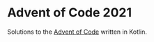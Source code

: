 Advent of Code 2021
===================

Solutions to the [Advent of Code](https://adventofcode.com/2021) written in Kotlin.